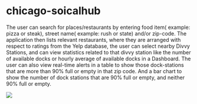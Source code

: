 # chicago-soicalhub

The user can search for places/restaurants by entering food item( example: pizza or steak), street name( example: rush or state) and/or zip-code. The application then lists relevant restaurants, where they are arranged with respect to ratings from the Yelp database, the user can select nearby Divvy Stations, and can view statistics related to that divvy station like the number of available docks or hourly average of available docks in a Dashboard. The user can also view real-time alerts in a table to show those dock-stations that are more than 90% full or empty in that zip code. And a bar chart to show the number of dock stations that are 90% full or empty, and neither 90% full or empty.

![](chicago-social_final.gif)
